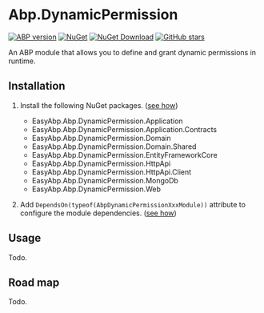 # Abp.DynamicPermission

[![ABP version](https://img.shields.io/badge/dynamic/xml?style=flat-square&color=yellow&label=abp&query=%2F%2FProject%2FPropertyGroup%2FAbpVersion&url=https%3A%2F%2Fraw.githubusercontent.com%2FEasyAbp%2FAbp.DynamicPermission%2Fmaster%2FDirectory.Build.props)](https://abp.io)
[![NuGet](https://img.shields.io/nuget/v/EasyAbp.Abp.DynamicPermission.Domain.Shared.svg?style=flat-square)](https://www.nuget.org/packages/EasyAbp.Abp.DynamicPermission.Domain.Shared)
[![NuGet Download](https://img.shields.io/nuget/dt/EasyAbp.Abp.DynamicPermission.Domain.Shared.svg?style=flat-square)](https://www.nuget.org/packages/EasyAbp.Abp.DynamicPermission.Domain.Shared)
[![GitHub stars](https://img.shields.io/github/stars/EasyAbp/Abp.DynamicPermission?style=social)](https://www.github.com/EasyAbp/Abp.DynamicPermission)

An ABP module that allows you to define and grant dynamic permissions in runtime.

## Installation

1. Install the following NuGet packages. ([see how](https://github.com/EasyAbp/EasyAbpGuide/blob/master/docs/How-To.md#add-nuget-packages))

    * EasyAbp.Abp.DynamicPermission.Application
    * EasyAbp.Abp.DynamicPermission.Application.Contracts
    * EasyAbp.Abp.DynamicPermission.Domain
    * EasyAbp.Abp.DynamicPermission.Domain.Shared
    * EasyAbp.Abp.DynamicPermission.EntityFrameworkCore
    * EasyAbp.Abp.DynamicPermission.HttpApi
    * EasyAbp.Abp.DynamicPermission.HttpApi.Client
    * EasyAbp.Abp.DynamicPermission.MongoDb
    * EasyAbp.Abp.DynamicPermission.Web

1. Add `DependsOn(typeof(AbpDynamicPermissionXxxModule))` attribute to configure the module dependencies. ([see how](https://github.com/EasyAbp/EasyAbpGuide/blob/master/docs/How-To.md#add-module-dependencies))

## Usage

Todo.

## Road map

Todo.
